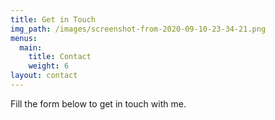 ```yaml
---
title: Get in Touch
img_path: /images/screenshot-from-2020-09-10-23-34-21.png
menus:
  main:
    title: Contact
    weight: 6
layout: contact
---
```


Fill the form below to get in touch with me.
